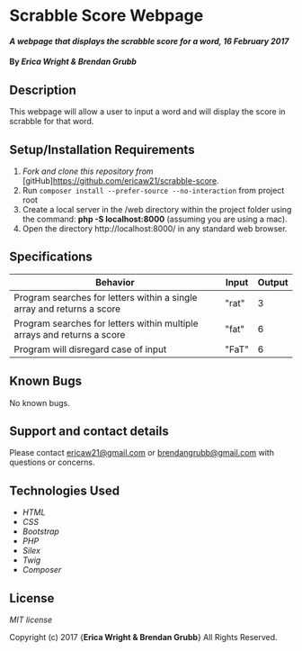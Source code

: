 # Scrabble Score Webpage

#### _A webpage that displays the scrabble score for a word, 16 February 2017_

#### By _**Erica Wright & Brendan Grubb**_

## Description

This webpage will allow a user to input a word and will display the score in scrabble for that word.

## Setup/Installation Requirements

1. _Fork and clone this repository from_ [gitHub]https://github.com/ericaw21/scrabble-score.
2. Run `composer install --prefer-source --no-interaction` from project root
3. Create a local server in the /web directory within the project folder using the command: __php -S localhost:8000__ (assuming you are using a mac).
4. Open the directory http://localhost:8000/ in any standard web browser.

## Specifications

|Behavior|Input|Output|
|--------|-----|------|
| Program searches for letters within a single array and returns a score | "rat" | 3 |
| Program searches for letters within multiple arrays and returns a score | "fat" | 6 |
| Program will disregard case of input| "FaT" | 6 |

## Known Bugs

No known bugs.

## Support and contact details

Please contact ericaw21@gmail.com or brendangrubb@gmail.com with questions or concerns.

## Technologies Used

* _HTML_
* _CSS_
* _Bootstrap_
* _PHP_
* _Silex_
* _Twig_
* _Composer_

## License

*MIT license*

Copyright (c) 2017 {**Erica Wright & Brendan Grubb**} All Rights Reserved.
